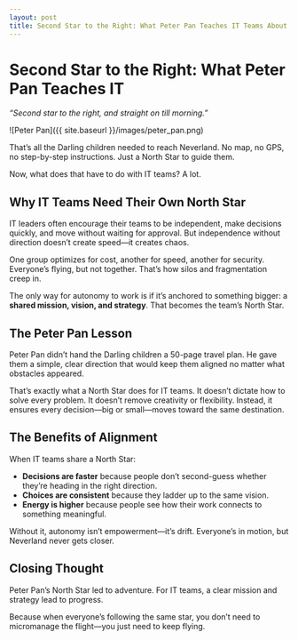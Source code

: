 ```yaml
---
layout: post
title: Second Star to the Right: What Peter Pan Teaches IT Teams About Alignment
---
```

# Second Star to the Right: What Peter Pan Teaches IT 

*“Second star to the right, and straight on till morning.”*  

![Peter Pan]({{ site.baseurl }}/images/peter_pan.png)

That’s all the Darling children needed to reach Neverland. No map, no GPS, no step-by-step instructions. Just a North Star to guide them.  

Now, what does that have to do with IT teams? A lot.  

## Why IT Teams Need Their Own North Star  
IT leaders often encourage their teams to be independent, make decisions quickly, and move without waiting for approval. But independence without direction doesn’t create speed—it creates chaos.  

One group optimizes for cost, another for speed, another for security. Everyone’s flying, but not together. That’s how silos and fragmentation creep in.  

The only way for autonomy to work is if it’s anchored to something bigger: a **shared mission, vision, and strategy**. That becomes the team’s North Star.  

## The Peter Pan Lesson  
Peter Pan didn’t hand the Darling children a 50-page travel plan. He gave them a simple, clear direction that would keep them aligned no matter what obstacles appeared.  

That’s exactly what a North Star does for IT teams. It doesn’t dictate how to solve every problem. It doesn’t remove creativity or flexibility. Instead, it ensures every decision—big or small—moves toward the same destination.  

## The Benefits of Alignment
When IT teams share a North Star:  
- **Decisions are faster** because people don’t second-guess whether they’re heading in the right direction.  
- **Choices are consistent** because they ladder up to the same vision.  
- **Energy is higher** because people see how their work connects to something meaningful.  

Without it, autonomy isn’t empowerment—it’s drift. Everyone’s in motion, but Neverland never gets closer.  

## Closing Thought  
Peter Pan’s North Star led to adventure. For IT teams, a clear mission and strategy lead to progress.  

Because when everyone’s following the same star, you don’t need to micromanage the flight—you just need to keep flying.  

